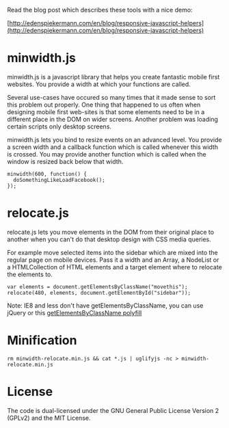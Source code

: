 Read the blog post which describes these tools with a nice demo:

[http://edenspiekermann.com/en/blog/responsive-javascript-helpers](http://edenspiekermann.com/en/blog/responsive-javascript-helpers)

# minwidth.js

minwidth.js is a javascript library that helps you create fantastic mobile first websites. You provide a width at which your functions are called.

Several use-cases have occured so many times that it made sense to sort this problem out properly. One thing that happened to us often when designing mobile first web-sites is that some elements need to be in a different place in the DOM on wider screens. Another problem was loading certain scripts only desktop screens.

minwidth.js lets you bind to resize events on an advanced level. You provide a screen width and a callback function which is called whenever this width is crossed. You may provide another function which is called when the window is resized back below that width.

    minwidth(600, function() {
      doSomethingLikeLoadFacebook();
    });

# relocate.js

relocate.js lets you move elements in the DOM from their original place to another when you can't do that desktop design with CSS media queries.

For example move selected items into the sidebar which are mixed into the regular page on mobile devices. Pass it a width and an Array, a NodeList or a HTMLCollection of HTML elements and a target element where to relocate the elements to.

    var elements = document.getElementsByClassName("movethis");
    relocate(480, elements, document.getElementById("sidebar"));

Note: IE8 and less don't have getElementsByClassName, you can use jQuery or this [getElementsByClassName polyfill](https://gist.github.com/2299607)

# Minification

    rm minwidth-relocate.min.js && cat *.js | uglifyjs -nc > minwidth-relocate.min.js

# License

The code is dual-licensed under the GNU General Public License Version 2 (GPLv2) and the MIT License.
